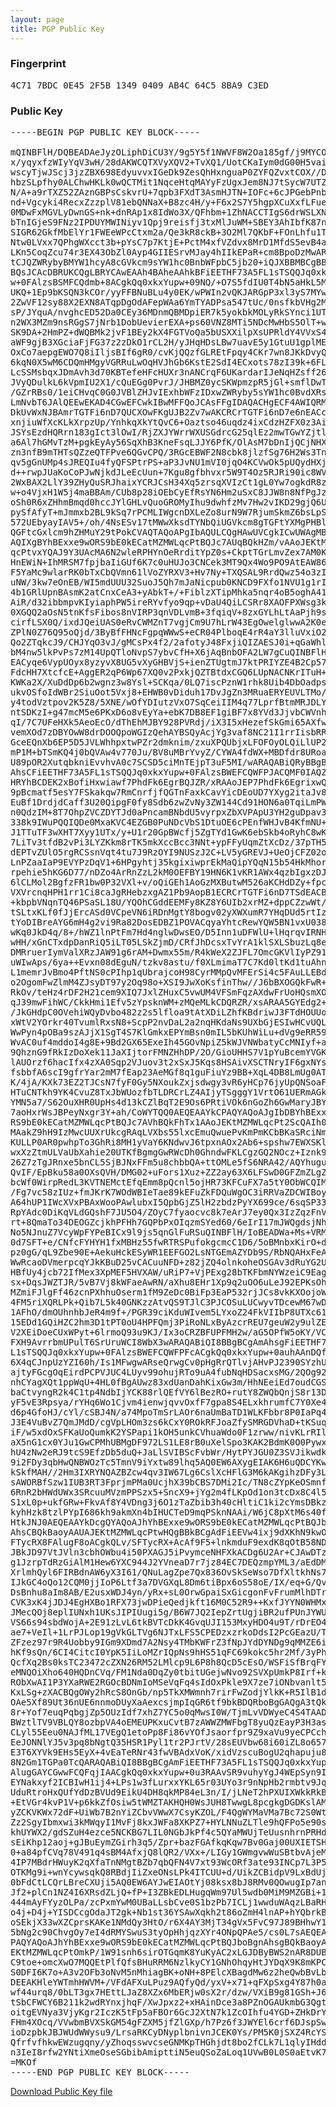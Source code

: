 ```yaml
---
layout: page
title: PGP Public Key
---
```


### Fingerprint

<pre>4C71 7BDC 0E45 2F5B 1349 0409 AB4C 64C5 8BA9 C3ED</pre>

### Public Key

<pre>
-----BEGIN PGP PUBLIC KEY BLOCK-----

mQINBFlH/DQBEADAeJyzOLiphDiCU3Y/9g5Y5f1NWVF8W2Oa185gf/j9MYCODUNA
x/yqyxfzWIyYqV3wH/28dAKWCQTXVyXQV2+TvXQ1/UotCKaIym0dG00H5vaibXUs
wscyTjwJScj3jzZBX698EdyuvvxIGeDk9ZesQhHxnguaP0ZYFQZvxtCOX//D0bmD
hbzSLpfhy0ALChwHKLk0wQCTMit1NqceHtqMAYyFzUgxJem8NJ7tSycW7UTZ5li1
N/A+a9rTXZ52ZAznGBPsCskvrU+7qpb3FXdT3AsmHJTN+IOFc+6cJPGebPnb6qFc
nd+Vgcyki4RecxZzzplV81ebQNNaX+B8zc4H/y+F6x2S7Y5hgpXCuXxfLFue37Cv
0MDwFxMGVLyDwnGS+nk+dnRAp1x8IdWo3X/QFhbm+1ZhNACCTIgS6drWSLXNRzAY
bTnIGjeS9FNz2IPDUYMWINiyv1Qpj9reisfj3txMlJuWM+SBEY3AhIbfK87nTRSc
SIGR62GkfMbElYr1FWEeWPcCtxm2a/Qe3kR8ckB+3O2Ml7QKbF+FOnLhfu1TxGzQ
Ntw0LVxx7QPhgWXcct3b+pYsC7p7KtjE+PctM4xfVZdvx8MrD1MfdS5evB4abde2
LKn5CoqZcu74r3EX43ObZl0Ayp4GIIESrvMJay4hIIkEPaR+cm8BpoDzMwARAQAB
tCJQZWRybyBMYW1hcyA8cGVkcm9sYW1hc0BnbWFpbC5jb20+iQJXBBMBCgBBAhsB
BQsJCAcDBRUKCQgLBRYCAwEAAh4BAheAAhkBFiEETHF73A5FL1sTSQQJq0xkxYup
w+0FAlzsBSMFCQdmb+8ACgkQq0xkxYupw+09NQ/+O7S5fdIU0T4bN5aHkL5MP9xC
UKQ+1Ep9bKSQN3kCOr/yyFFBNuBLu4y0EK/wPWIn2vQKJARGpP3xl3yS7MYwfv0S
2ZwVF12sy88X2EXN8ATqpDgOdAFepWAa6YmTYADPsa547tUc/0nsfkbVHg2MtpZd
sP/JYquA/nvghcED52Da0CEy36MDnmQBMDpiER7k5yokbkMOLyRkSYnci1UTCq0f
n2WX3MZm9nsRGgS7jNrb1DobUevierEXA+ps60VNZ8MTi5NDcMwHbS5OlT+wSUPu
SK9DA+2HmPZ+dWQBMk2jvF1BEy2kX4FGTVoQa5bUSXXilpXsUPRldY4VVxS4rent
aWF9gjB3XGciaFjFG37z2zDkO1rCL2H/yJHqHDsLBw7uavE5y1GtuU1gplMEEYer
OxCo7aepgEWO7Q8iIljsBIf6gR0/cvKjQQzfGLREtFpqy4CKr7wn8JKkDvyQN9xN
6kqN0X5wM6CDQmHMgyVGRRuLwOqHVJhGb6KstE2SdI4ECxots78zI39k+6FL/B4W
LcSSMsbqxJDmAvh3d70KBTefeHFcHUXr3nANCrqF6UKardarIJeNqHZsff2678Oi
JVyQDulkL6kVpmIU2X1/cQuEGg0PvrJ/JHBMZ0ycSKWpmzpR5jGl+smflDwTMwS6
/GZrRBs0/1eiCHvqC0G0JVBlZHJvIExhbWFzIDxwZWRyby5sYW1hc0BvdXRsb29r
LmNvbT6JAlQEEwEKAD4CGwEFCwkIBwMFFQoJCAsFFgIDAQACHgECF4AWIQRMcXvc
DkUvWxNJBAmrTGTFi6nD7QUCXOwFKgUJB2Zv7wAKCRCrTGTFi6nD7e6nEACc+emZ
xnjiuWfXcKLkXrpzUp/YnhkqXkYtQvC6+Oaztso46uqdz4ixCdzHZFX0z3AiXVLO
JSYsEzdHQRrn183gIct3lOwI/RjZXJYWrrWXUSGdrcG25qlEz2mwTGwYZjtl7VMc
a6Al7hGMvTzM+pgkEyAy56SqXhB3KneFsqLJJY6PfK/OlAsM7bDnIjQCjNHXJdj5
zn3nfB9mTHTsQZzeQTFPve6QGvCPQ/3RGcEBWF2N8cbk8jlzfSg76H2Ws3Tn1ZJk
qv5gGnUMp4sJREQIu4fyQFSPtrPS+aP3JvNU1mVI0jqO4KCVwOk5pUQydHXj+Qjn
d++rwpJUaKoCoPJwNjkdJLeEcUun+7Kgu8gfbhvxr5W9T4Oz5RJRi90ic8WV7OHV
2WxBAX2LlY39ZHyQuSRJhaixYCRJCsH34Xq5zrsqXVIzCt1gL0Yw7ogkdR8zmAH9
w+o4VjxH1W5j4maBBAm/CUb8p28iOEbCyEfRsYN6Hm2uSxC8JJW8n8NfPgJzv5iO
oSh0R6xZHhmBmqd0hccJYlGHLvQuoGROMyIhu9dwhfzMv7Hw2vIKD29gjQ6UvAlg
pySfAfyT+mJmmxb2BL9kSq7rPCMLIWgcnDXLeZo8urN9W7RjumSkmZ6bsLpSYY2g
572UEbyayIAV5+/oh/4NsESv17tMWwXksdTYNbQiUGVkcm8gTGFtYXMgPHBlZHJv
QGFtcGxlcm9hZHMuY29tPokCVAQTAQoAPgIbAQULCQgHAwUVCgkICwUWAgMBAAIe
AQIXgBYhBExxe9wORS9bE0kECatMZMWLqcPtBQJc7AUqBQkHZm/vAAoJEKtMZMWL
qcPtvxYQAJ9Y3UAcMA6N2wleRPHYnOeRrditYpZ0s+CkptTGrLmvZex7AM0KkFU5
HnEWiN+IhMRSM7fpjbaIiGUf6K7c0uHUJo3CNCek3MT9Qx4Wo9PO9AtEAW86+CzU
F5YaMc9wlarRK0bTxCbQVmn61lVoZYRXV3+Hv7Ny+TXQSAL9RrdQwz54o3zI8RAJ
uNW/3kw7eOnEB/WI5mdUUU32SuoJ5Qh7mJaNicpub0KNCD9FXfo1NVU1g1rIGdf+
4b1GRlUpnBAsmK2atCnxCeA3+yAbkT+/+FiblzXTipMhka5nqr4oB5oghA41vSHw
AiR/d32ibbmpvKIyiaphPW5ireRYvfyo9qp+vDaU4QiLCSRr8XAOFPXWsg3kIlZV
0XGQQ2aOsN5tnKfsFibos8nVIRP3qnVDLvmB+3fqiqV+8zxGYLhLtAaPjh9sGPTZ
cirfLSX0Q/ixdJQeiUAS0eRvCWMZnT7vgjCm9U7hLrW43EgOwelglwwA2K0eD93X
ZPlN0Z76Q95oQjd/3ByBfFHNcFgpqWWwS+eCR04PlboqE4rR4aY3lluVxiO2zHK/
Qo2ZTqkcJ9/CHJYqO3vJ/gMCsPx4f2/2afotyJ48FxjiQIZAESJ0i+qGaWhlEvnh
bM4nw5lkPvPs7zM14UpQTloNvpS7ybvCfH+X6jAqBnbOFA2LW7gCuQINBFlH/FEB
EACyqe6VypUOyx8yzyvX8UG5vXyGHBVjS+ienZTUgtmJ7ktPRIYZE4B2Cp57/6xg
FdcHH7XtcfcE+AggER2qP6Wp67XQ0v2PxkjQZTBtdxCGQ6LUpNACNKrITuH+xPRY
KWKa2X/XuDdDp6b2wgnz3w8Ysl+SCKqa/0LQ7iscPznW1rhk8Uib4DbOadpsJB4M
ukvOSfoIdWBr2SiuOot5Vxj8+EHWB0vDiduh17DvJgZn3MRuaERYEUVLTMo/2ubs
y4todVztpov2K5Z8/5XNE/wOfYDIutzVxO7SqCeiIIM4q77LprfBtmMRJDLY1ShG
ntSDKzI+g47mcM5e6PKxD6o8vEyYa+ebK7DB8EF1giBF7x8YVd3JjvbCWVnh94lY
qI/7C7UFeHXk5AeoEcO/dThEhMJBY928PVRdj/iX3I5xHezefSkGmi65AXfw4b34
vemXOd7zDBYOwW8drDOOQpoWGIzQehAYBSQyAcjYg3vaf8NC21I1rrIisbRR5o1d
GceEQnXb6EP5D5JVLWhhpxtwPZr2dmknim/zxuXPQUbjxLFOFOyOLQiLlUP2QRFj
mP1M+bTSmKQ4j0bQVAw4v770Ju/BV8uMBrYvyZ/CYWA4fdWX+MBDfdr8URoau8sv
U89pOR2XutqbkniEvvhvA0c7SCSD5ciMnTEjpT3uF5MI/wARAQABiQRyBBgBCgAm
AhsCFiEETHF73A5FL1sTSQQJq0xkxYupw+0FAlzsBWEFCQWFPJACQMF0IAQZAQoA
HRYhBCDEK2xBofiHxwiawf7PhdFk6EgrBQJZR/xRAAoJEP7PhdFk6EgrixwQAIJJ
9pBcmatf5esY7FSkakqw7RmCnrfjfQGTnFaxkCavYicDEoUD7YXyg2itaJv8dXUe
EuBf1DrdjdCaff3U20QipgF0fy8Sdb6zwZvNy3ZW144Cd91HON6a0TqiLmPWXgxm
n0QdzIM+8T7OhpZVCZDYTJd0aPncamBNbdU5vyrpxZbXVPApU3YH2guDpav34ilq
338k9IWuPQQIQDe0MxaKVC4EZGB0PuNDcVbS1DtuOE6cPEnfWHJvB4KfmNU+BMNw
J1TTuTF3wXHT7Xyy1UTx/y+U1r20GpBWcfj5ZgTYd1GwK6ebSkb4oRyhC8wKcCnK
7LiTv3tfdB2vPi3LYZKkm8rTK5mkXccBcc3NNt+ypFFyUqmZtXcDz/37pTH5rgFg
dEPTvZUlO5rgRCSsnVqt4tu7J9RzOYI9NUSzJ2C+LV5yGREVJ+UeOjCFZ02oLFsC
LnPZaaIaP9EVYPzDqV1+6HPgyhtj35kgixiwprEkMaQipYQqN15b54HkMhorINUN
rpehie5hKG6D77/nDZo4ArRnZzL2kM0OEFBY19HN6K1vKR1AWx4qzbIgxzDJvt1b
6lCLMol2BgfzFR1bw0P32VXl+v/oQiGEh1AoGzMXButwM526aKCHdDZy+fpcbEM8
VXVrcnqHPH1rr1Ci8caJgRHebzxgAZ1Pb9AopB1ECRCrTGTFi6nD7TSdEACBpbtq
+kbpbVNqnTQ46PSaSL18U/YQOhCGddEEMFy8KZ8Y6UIb2xrMZ+dppCZzwWt/bYHl
tSLtxKLf0fJjErcASd0VCpeVN6iRDnMgtY8bogv02yXWXumR7YHqDUd5rtIzZL0g
tYoDIBreAYG6mH4g2vi9Ra82DosEDBZ1POVACqyaYhtcRewYQW5BN1vxU038LOUP
wKq0JkD4q/8+/hWZ1lnPtFm7Hd4nglwDwsEO/D5Inn1uDFWlU+lHqrqvIRNHMCz9
wHH/xGnCTxdpDanRiQ5iLT05LSkZjmD/CRfJhDcsxTvYrA1klSXLSbuzLq8eGQd+
DMRruerIymValXRzJAW91g6rAM+Dwmx55m/R4kWeX2ZJFL7OmcGKVlIyPZ91P6qj
uWIwAps/6ya++Evxn08dEguN/tzkv8astu/f0XLmimaT7C7Kd0ltKd1tuAhnVMgJ
L1memrJvBmo4PftNS0cPIhp1qUbrajcoH98CyrMMpQvMFErSi4c5FAuLLEBdCP/M
o2OgomFwZlmM4ZJsyDT97y2Oq98o+XSI9JwXoKsfinThw//J6bBXOGQkFwR+vQ6p
RkOv/teHz4rDF2H21cem9XIQ7JxlZHuxC5vwUM4VFSmFqzAXdwFrUoHQsmXO+ipL
qJ39mwFihWC/CkkHmi1Efv5zYpsknWM+zMQeMLkCDQRZR/xsARAA5GYEdg2+wYit
/JkGHdpC0OVehiWQyDvbo482z2s5lfloa9tAtXDiLZhfKBdriwJ3FTdHOUUoO80i
xWtV2YOrkr40TvumlRxsN8+ScpP2nvDaL2a2nqHKdaNs9UXbGjESIwHCvUQLWgmo
WwPyn4pOBa9szAJjX1SgT4S7KlGmkxEPYmBsn0mIL5bKUhWiLu+dVg9eRR59yQ8D
WvAC0uf4mddoI4g8E+9Bd2GX65ExeIh45GOvNpiZ5kWJVNWbatyCcMNIyf+awmxG
9QhznG9fRkIzDoXek11JaXIjtorFMNZHhDP/2O/GioUHHS7V1pYuBcemYVGKbok8
lAUOrzf6hacIfx4zXA0Sqp2VJuov3t2xSxJ5Kqs8HSAivXSCTNryIF6gxNYsgR14
fsbbfA6scI9gfrYar2mM7fEap23AeMGf8q1guFiuYz9BB+XqL4DB8LmUg0ATQKZZ
K/4jA/KXk73EZ2TJCsN7fyF0Gy5NXoukZxjsdwgy3vR6yHCp76jyUpQNSoaF5WCF
HTuCNTkh9YK4CvuZ8TxJbWUozfbTLDRCrLZ4AIjyTSgggY1VrtO61UERmAGkhfAS
YMN5a7/S62OuXHR0UpHs4d13kCZlBqT2E9Os6PRtiVOk6nGoZh6GwMaryJBYia+Z
7aoHxrWsJBPeyNxgr3Y+ah/CoWYTQQ0AEQEAAYkCPAQYAQoAJgIbDBYhBExxe9wO
RS9bE0kECatMZMWLqcPtBQJc7AVhBQkFhTx1AAoJEKtMZMWLqcPt2ScQAIh0UQEo
MAakZ9hH9IzMwcUUXrUkcgRAqLVXbs55lxcEmuQwuePvKmPmKCbBKaSRciNmA3B+
KULLP0AR0pwhpTo3GhRi8MH1yVaY6KNdwvJ6tpxnAOx2Ab6+spshw7EWXSKlMSLm
wxXzZtmULVaUbXahie20UTKfBgmgGwRWcDh0GhndwFKLCgzGQ2NOcz+Iznk9JUO3
26Z7zTgJRnxe5bnCL5SjBJNxFFm5u8chbbQA+ttOMLe5fS6NRA42/AQYhuguaOkR
QvIF/EpBku58a0OXsQVH/DMG02+uFors1Xuz+ZZ2ay63X6LFSwD0GFZmZLgZl9kb
bcWf0WirpRedL3KVTNEMctEfqEmm8pQcnl5ojHR73KFCuFX7a5tY0ObWCQIMa+ha
/Fg7vc58zIUz+fmJKrK7WOdWBIeTae89kEFuZkFDQuWgOC3iRRVaZDCWIBoyFFK8
A64hUP1IWcXVxPBAxWooPAwlubxI5QpbGjZ5lH2zbdzPyYX699ce/6sqSP332m+z
RpYAdc0DiKqVLdGQshF7JU5O4/ZOyC7fyaocvc8k7eArJ7ey0Qx3IzZqzFnVypGD
rt+8QmaTo34DEOGZcjkhPFHh7GQPbPxOIqzmSYed60/6eIrI17mJWQgdsjNhfKLz
No5NJnuZ7VcyWpFYPeBICx9l9js5qnGlFuRSuQINBFlH/IoBEADWa+Ms+VRM2P+M
0d7SFT+e/CNfcFYHYH1fxMBHz55fwRTRSPufokgcmcC1D6/5oBMnbxKirO+d8bfp
pz0gG/qL9Zbe90E+AekuHckESyWR1EEFGO2LsNTGEmAZYDb9S/RbNQAHxFeA96mc
WwRcaoDVmerpcqYJkKBuD25vCACuuNFD+z82jZQ4olnkoheOSGAv3dRuYG2UoO7A
HBfUy4jcb72IfMex3XpMEF5HVXAW/uRiP7+VjPExg28bTKFbmNYWzeiC9EagdjTJ
sx+DqsJWZTJR/5vB7Vj8kWFaeAwRN/aXhu8EHr1Xp9q2uOO6uLeJ92EPKsOhy+r9
MZmiFJlgFf46zcnPXhhuOserm1fM9ZeDc0BiFp3EaP532rjJCs8vkKXOojoWPFmF
4FM5riXQRLPk+Qib7L5k40GNKzzAtvQS9TJlC3PJCOSuLUCwyvTDcewM67wD7qWQ
1AFhO/dmOUhnhbJeR4m9f+/PGR39ciKduWIvem5LYxoZ24FkVIIbP8UTXc61IiX5
15EDd1GQiHZC2hm3D1tPT0oU4HPFQmj3PiRoNLxByAzcrREU7geuW2y9ulZEPdFk
V2XEiDoeCUxWPyt+6lrmoQ93u9KJ/Ix3oCRZBFUPFMH2w/aG5OPfW5oKY/VCyJ4H
FXH9AvrrbmUPulT6SrUruWCI8WbX3wARAQABiQI8BBgBCgAmAhsgFiEETHF73A5F
L1sTSQQJq0xkxYupw+0FAlzsBWEFCQWFPFcACgkQq0xkxYupw+0auhAAnDQfFbtl
6X4qCJnpUzYZI60h/Is1MFwgwARseQrwgCv0pHgRrQTlvjAHvPJ2390SYzhULzt9
ajtyFGcgOqEirdPCPVJUC4LUyv99ohujRTo9uA4fubNqHDSacxsMG/2QOg92FRyX
nhCYagXQt1ppWqU+4HL0fBgAUwz83xdUanDahKixGw3m/HhNEeiEd7oudCGSAgVC
baCtvyngR2k4C1tp4NdbIjYCK88rlQEfVY6lBezRO+rutY8ZWQbQnjS8r13DkUz9
yF5vE3Rpsya/rYHq6Wo1Cjvm4ienwjqvvOxfF7gpa8S4ELxkhrumfC7Y0Xe4YDUf
d6p4GfoHJ/cYl/cSBJ4N/a74MpoTmSrLAOr6naUmBaTD1WLKFbbr8P0IaPq4cnax
J3E4VuBvZ7QmJMdD/cgVpLHOm3zs6kCxY0ROkRFJoaZfySMRGDVhaD+tKSuqnKw1
iF/w5xdOxSFKaUoQumkK2YSPapi1kOH5unkCVhuaWdo0F1zrww/nivKLrRIloSyP
aX5nG1cx0YJu1GwCPMhUBMgDF972LS1LE8rB0uXelSpo3KAK2BdmK0O0PywxNNxR
hU4zNw2eRJ9tcS9EfzDb5duQ+JaLlSVIBScFvbWr/HytPYJGU0Z3SVJikwdkoxyJ
9i2FDy3qbHwQNBWOzTc5TmnV9iYxtw89lhq5AQ0EW6AXygEIAK6H6uQDCYKwKc3C
kSkfMAH//2Hm3IXRYNQAZBZcw4qv3IW67Lg6CslXcHFlG3M6kAKgihzDFy3L2Oci
sAWORBfSzw1IUB3RT3FprjmPMa0UcjhX39bCBS7DMi2Ic/TN8cZYpKeOSmnfth64
6RnR2bHWdUWx3SRcuuMVzmPPSzx5+SncX9+jYg2m4fLKpOd1on3tcDx8C4l5Nbn6
S1xL0p+ukfGRw+FkvAf8Y4VDng3j6O1zTaZbib3h40cHltiC1ki2cYmsDBkzH432
kyhHzk8tzlPYpI686kh9akmXn4bIHUCTeD9mqPSknNAAi/W6jC8pXtM6s40fmha9
HtkJNJ0AEQEAAYkDcgQYAQoAJhYhBExxe9wORS9bE0kECatMZMWLqcPtBQJboBfK
AhsCBQkBaoyAAUAJEKtMZMWLqcPtwHQgBBkBCgAdFiEEVw4ixj9dXKhN9kwOLv/S
FTycRX8FAlugF8oACgkQLv/SFTycRX+AcAf9F5+lnkmduF9exdK8qOtB58NDFDPE
JBkJD97VtJVln3cbhOWbu4i50PXAGJ5iPvymceNHFXkACDg6U2Ar+CJAwDTza+t+
g1JzrpTdRzGiAlM1Hew6YXC944J2YVneaD7r7jz84EC7DEQzmpYML3/aEdDMLwlQ
XrlmhQyl6FIRBdnAW6yX3I61/QNuLagZpe7Qx836OvSkSeWso7DfXltkhNs7K8Z9
IJkGC4oQo12CQM0jjIoP6Ltf3a7DVGXqL8Dm6tiBpx6oS58oE/IX/eq+G/Qve+a/
DsBnhu8aIm8AB/E2usxWDJ4yn/yRx+sL0OrwGpaiSxGicgonFvFrumMlhDTrD/9h
CVK3xK4jJDJ4EgHXBo1RFX73jwDPieQedjkft16M0C52R9++KxfJYYN0WHMxq+Ye
JMecQOj8eplIUNxh1UKsJIPIUugi5g/B6W7JQ2IepZrtUgjiBR2ufPUnJYWUjy+i
VS66s94sbdWojA+2E91zLvL6tkBVTcDkK4GvqUJI153MxyHDO4u9T/rDrEO4Wrli
ae7+VeIl+1LrPJLop19gVkGLTVg6NJTxLFS5CPEDzxzrkoDdsI2PcGEazU/T85Mj
ZFzez97r9R4Uobby9IGm9XDmd7A2Nsy4TMbKWFrZ3fNpJYdDYNDg9qMMZE6innC6
hKf9sQn/6CI4CitcI0YpK5IiLoMZrIQpNs9hHS51qFC69kokc5hr2Mf/3yPhMdkV
QcfXq2Bs0ksTC23472cZXN26RM52LMlcp9L6P8h8QcD5cEsO/WSFiSfBrqFYROyo
eMNQOiXho640HQDnCVq/FM1Nda0DqZy0tbitUGejwNvo92SVXpUmkP8Irf+kgXrx
RObXwAI1P3YXaRWE2RGOcBDNmIoMSeVqFq4sIdOxPkle9X7ze7iONbvanlt5RYSk
KxLSg+zXACBQgOWy2hRcS8OnGb/np5TkXMWmnh7rirFwZodjYlkK+R5IlB1deAJC
OAe5Xf89Ut36nUE6nnmoDUyXaAexcsjmpIqGR6tf9bkBDQRboBgGAQgA3tQky3Pu
8r+Yof7euqPqbgjZp5OUzIdf7xhZ7YC5o0qMwsI0W/TjmLvVDWyeC4S4TAAD7EaL
BWztlTV9VBLQY8ozbpVA4oEMEUPKxuCvtB7zAWWZMWFbgT8yuQzEayP3H3asWFQh
CLyl55Eeu0NAJfML17VEgQ1etoPp8Fi86vYOfJsaorfpr9Z9xaVu9yeCPCchHnOc
EeJONNlYJ5v3pq8bNgtQ35HSR1Pyl1tr2PJrtV/28sEUVbw68i60iZL8o657KgPe
E3T6XYVk9EHs5EyX+4vEaTeRNr43fwVBAdxVoK/xidVzscuBogU2qhapuju8CtZ+
8N2Gm1TGPa0TcQARAQABiQI8BBgBCgAmFiEETHF73A5FL1sTSQQJq0xkxYupw+0F
AlugGAYCGwwFCQFqjIAACgkQq0xkxYupw+0u3RAAvSR9vuhyYgJ4WEpSyn9IGWCL
EYNakxyf2ICBIwH1ij4+LPs1w3fLurxxYKL65r03UYo3r9nNpHb2rmbtv9JqAFv8
UduRtroHxQUfYdDzBVUd9EikU4DH8qkMP84eL3n/I/jLNeT2hPXUIXWkkRkBaJBC
+EtVGr4kvP1V+p6kkZfOsiw5tWMZTAKHQH0WsJUH8TwwgL8pcgkgDGDKslAMg5Y2
yZCKVKWx72dF+UiWb7B2nYiZCbvVWwX7CsyKZOL/F4QgWYMaVMa7Bc72S0Wt76Zv
Zz2SgyIbmxwi3kMWqyI1MvFj8kxJWFa8XKPZ7+HYLNNuZLTle9hQFPo5e90shT6v
khUYWX2/gdSZuH4ezce5NCKBG7LIL0NGbJkPf4c5QYaMWUjTeUusnhrnPRHdJU00
sEiKhp12aoj+gJBuEymZGirh3q5/Zpr+bazFGAfkqKqw7Bv0Gaj00UXIETSH52Dt
0+a84pfCVq78V491q4sBM4AfxjQ8lQR2/VXx+/LIGy1GWmgvwWuSBtbvAjeM4BvB
4IP7MBdrHWuyK2qXfaTnNMgtBZb7qbQFN4V7xt93WcORf3ate93INCp7L3P5czpW
OTKMg9i+wnYcywsqkQ8RBdjIiZxeONsLPk4ITCUU+d/UikZCBidpV9LxBdUjYPIt
0bFdCtLCQrLBreCXUji5AQ0EW6AYJwEIAOtYj08ksx8bJ8RMv0QOwugIp7anL5Q5
Jf2+plCn1NZ4I6XRsdZLjQ+fP+I3ZBkEDLHugqWm97Ul5wdb0MiM9MZGBi+1KYLN
444mAyFYyzOLPa/zcPxmYwM0UBaLLsbCve0S1bzPb7ICLj1wwduWAqzLBaRHoa3E
o4j+D4j+YISDCcgOdaJT2gk+Nb1st36YSAwXqkh2t86oZmH4lnAP+hYQbrkBoCO3
oSEkjX33wXZCprsKAKe1NMdQy3HtO/r6X4AY3MjT34gVx5FvC97J89BHhwY1FesL
5bNg2c90ChvgOy7eI4dRMYSwuS3tyOpHhjqzXYr4ONpQPAe5/cs0L7sAEQEAAYkC
PAQYAQoAJhYhBExxe9wORS9bE0kECatMZMWLqcPtBQJboBgnAhsgBQkBaoyAAAoJ
EKtMZMWLqcPtOmkP/1W91snh6sirOTGqmK8YuKyAC2xLGJDByBWS2nAR8DUBZXHx
C9toe+omcXwO7MQQEtPlfQfsBHuRRM6NzlkyCY1GNhOhqyHtJYDqX9K8mKPCqoXM
S0DFI6K7o+A3v2OFb3oNvM5nMhiagBK+oNH+8PElcXBagdMw6z2heQwbBvLb2qjz
DEEAKHleYWTmhHWVM+/VFdAFXuLPuz9AQfyQd/yxV+x71+qFXpSxg4Y87h0aZ3fC
wf44urq8/0bLT3gx7HEttLJaZ8XZx6MbERjw0sX2r/dzw/VXiB9g81GSh+J6aKaH
tSbCFWCY6B211k2wdRYnxjhqF/XwJpxz2+xHAinDce3a8PZnOGAUkmbG3QgtzJw0
oitgEVNya3VjyKgr2IczK5tFp5aFBOr6GcJ2XtN7k1ZcOIhfu4YGD+ZHkDrYT547
FHm4XOcq/VVwbmBVXSkGM54gFZXM5jfZlGXp/h7Pz6f3JWYEl6crf6DJspSwDE2c
ioDzpbkJBJWUdWWysu9/LrsaRKCyDNyplbnivnJCEK0Ys/PM5K0jSXZ4RcYSGgoT
QfrfvfhkwEWzugqny/yZhoqsswvcseGNMKpTHGhjdt8bo2fCLk7L1qlyIHdd4QT/
n3IeI8rfw2YNtiXmeOseSGbibAmipttiN5euQSoZaLoq1UVwB0L0S0aEtvK7
=MKOf
-----END PGP PUBLIC KEY BLOCK-----
</pre>

[Download Public Key file](/public.asc)
